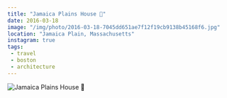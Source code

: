 ```yaml
---
title: "Jamaica Plains House 🏡"
date: 2016-03-18
image: "/img/photo/2016-03-18-7045dd651ae7f12f19cb9138b45168f6.jpg"
location: "Jamaica Plain, Massachusetts"
instagram: true
tags:
 - travel
 - boston
 - architecture
---
```


![Jamaica Plains House 🏡](/img/photo/2016-03-18-7045dd651ae7f12f19cb9138b45168f6.jpg)
